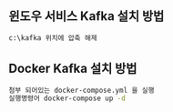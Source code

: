 ## 윈도우 서비스 Kafka 설치 방법

```sh
c:\kafka 위치에 압축 해제
```

## Docker Kafka 설치 방법

```sh
첨부 되어있는 docker-compose.yml 을 실행  
실행명령어 docker-compose up -d 
```

